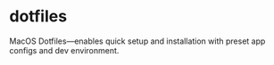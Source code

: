 # dotfiles
MacOS Dotfiles—enables quick setup and installation with preset app configs and dev environment. 
